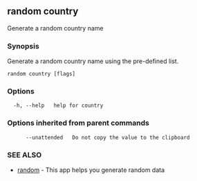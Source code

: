 ## random country

Generate a random country name

### Synopsis

Generate a random country name using the pre-defined list.

```
random country [flags]
```

### Options

```
  -h, --help   help for country
```

### Options inherited from parent commands

```
      --unattended   Do not copy the value to the clipboard
```

### SEE ALSO

* [random](random.md)	 - This app helps you generate random data

